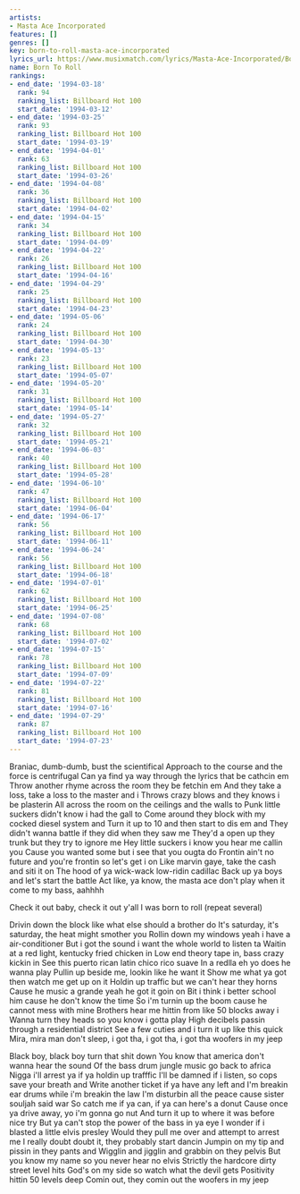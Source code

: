 ```yaml
---
artists:
- Masta Ace Incorporated
features: []
genres: []
key: born-to-roll-masta-ace-incorporated
lyrics_url: https://www.musixmatch.com/lyrics/Masta-Ace-Incorporated/Born-to-Roll
name: Born To Roll
rankings:
- end_date: '1994-03-18'
  rank: 94
  ranking_list: Billboard Hot 100
  start_date: '1994-03-12'
- end_date: '1994-03-25'
  rank: 93
  ranking_list: Billboard Hot 100
  start_date: '1994-03-19'
- end_date: '1994-04-01'
  rank: 63
  ranking_list: Billboard Hot 100
  start_date: '1994-03-26'
- end_date: '1994-04-08'
  rank: 36
  ranking_list: Billboard Hot 100
  start_date: '1994-04-02'
- end_date: '1994-04-15'
  rank: 34
  ranking_list: Billboard Hot 100
  start_date: '1994-04-09'
- end_date: '1994-04-22'
  rank: 26
  ranking_list: Billboard Hot 100
  start_date: '1994-04-16'
- end_date: '1994-04-29'
  rank: 25
  ranking_list: Billboard Hot 100
  start_date: '1994-04-23'
- end_date: '1994-05-06'
  rank: 24
  ranking_list: Billboard Hot 100
  start_date: '1994-04-30'
- end_date: '1994-05-13'
  rank: 23
  ranking_list: Billboard Hot 100
  start_date: '1994-05-07'
- end_date: '1994-05-20'
  rank: 31
  ranking_list: Billboard Hot 100
  start_date: '1994-05-14'
- end_date: '1994-05-27'
  rank: 32
  ranking_list: Billboard Hot 100
  start_date: '1994-05-21'
- end_date: '1994-06-03'
  rank: 40
  ranking_list: Billboard Hot 100
  start_date: '1994-05-28'
- end_date: '1994-06-10'
  rank: 47
  ranking_list: Billboard Hot 100
  start_date: '1994-06-04'
- end_date: '1994-06-17'
  rank: 56
  ranking_list: Billboard Hot 100
  start_date: '1994-06-11'
- end_date: '1994-06-24'
  rank: 56
  ranking_list: Billboard Hot 100
  start_date: '1994-06-18'
- end_date: '1994-07-01'
  rank: 62
  ranking_list: Billboard Hot 100
  start_date: '1994-06-25'
- end_date: '1994-07-08'
  rank: 68
  ranking_list: Billboard Hot 100
  start_date: '1994-07-02'
- end_date: '1994-07-15'
  rank: 78
  ranking_list: Billboard Hot 100
  start_date: '1994-07-09'
- end_date: '1994-07-22'
  rank: 81
  ranking_list: Billboard Hot 100
  start_date: '1994-07-16'
- end_date: '1994-07-29'
  rank: 87
  ranking_list: Billboard Hot 100
  start_date: '1994-07-23'
---
```

Braniac, dumb-dumb, bust the scientifical
Approach to the course and the force is centrifugal
Can ya find ya way through the lyrics that be cathcin em
Throw another rhyme across the room they be fetchin em
And they take a loss, take a loss to the master and i
Throws crazy blows and they knows i be plasterin
All across the room on the ceilings and the walls to
Punk little suckers didn't know i had the gall to
Come around they block with my cocked diesel system and
Turn it up to 10 and then start to dis em and
They didn't wanna battle if they did when they saw me
They'd a open up they trunk but they try to ignore me
Hey little suckers i know you hear me callin you
Cause you wanted some but i see that you ougta do
Frontin ain't no future and you're frontin so let's get i on
Like marvin gaye, take the cash and siti it on
The hood of ya wick-wack low-ridin cadillac
Back up ya boys and let's start the battle
Act like, ya know, the masta ace don't play when it come to my bass, aahhhh

Check it out baby, check it out y'all
I was born to roll (repeat several)

Drivin down the block like what else should a brother do
It's saturday, it's saturday, the heat might smother you
Rollin down my windows yeah i have a air-conditioner
But i got the sound i want the whole world to listen ta
Waitin at a red light, kentucky fried chicken in
Low end theory tape in, bass crazy kickin in
See this puerto rican latin chico rico suave
In a redlla eh yo does he wanna play
Pullin up beside me, lookin like he want it
Show me what ya got then watch me get up on it
Holdin up traffic but we can't hear they horns
Cause he music a grande yeah he got it goin on
Bit i think i better school him cause he don't know the time
So i'm turnin up the boom cause he cannot mess with mine
Brothers hear me hittin from like 50 blocks away i
Wanna turn they heads so you know i gotta play
High decibels passin through a residential district
See a few cuties and i turn it up like this quick
Mira, mira man don't sleep, i got tha, i got tha, i got tha woofers in my jeep

Black boy, black boy turn that shit down
You know that america don't wanna hear the sound
Of the bass drum jungle music go back to africa
Nigga i'll arrest ya if ya holdin up trafffic
I'll be damned if i listen, so cops save your breath and
Write another ticket if ya have any left and
I'm breakin ear drums while i'm breakin the law
I'm disturbin all the peace cause sister souljah said war
So catch me if ya can, if ya can here's a donut
Cause once ya drive away, yo i'm gonna go nut
And turn it up to where it was before nice try
But ya can't stop the power of the bass in ya eye
I wonder if i blasted a little elvis presley
Would they pull me over and attempt to arrest me
I really doubt doubt it, they probably start dancin
Jumpin on my tip and pissin in they pants and
Wigglin and jigglin and grabbin on they pelvis
But you know my name so you never hear no elvis
Strictly the hardcore dirty street level hits
God's on my side so watch what the devil gets
Positivity hittin 50 levels deep
Comin out, they comin out the woofers in my jeep
